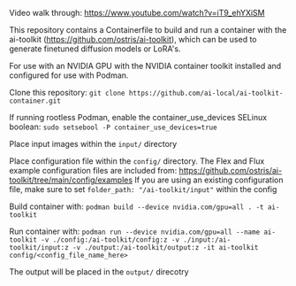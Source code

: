 Video walk through:  https://www.youtube.com/watch?v=iT9_ehYXiSM

This repository contains a Containerfile to build and run a container with the ai-toolkit (https://github.com/ostris/ai-toolkit), which can be used to generate finetuned diffusion models or LoRA's.

For use with an NVIDIA GPU with the NVIDIA container toolkit installed and configured for use with Podman.

Clone this repository: `git clone https://github.com/ai-local/ai-toolkit-container.git`

If running rootless Podman, enable the container_use_devices SELinux boolean:
`sudo setsebool -P container_use_devices=true`

Place input images within the `input/` directory

Place configuration file within the `config/` directory.  The Flex and Flux example configuration files are included from: https://github.com/ostris/ai-toolkit/tree/main/config/examples  If you are using an existing configuration file, make sure to set `folder_path: "/ai-toolkit/input"` within the config

Build container with: 
`podman build --device nvidia.com/gpu=all . -t ai-toolkit`

Run container with: 
`podman run --device nvidia.com/gpu=all --name ai-toolkit -v ./config:/ai-toolkit/config:z -v ./input:/ai-toolkit/input:z -v ./output:/ai-toolkit/output:z -it ai-toolkit config/<config_file_name_here>`

The output will be placed in the `output/` direcotry

